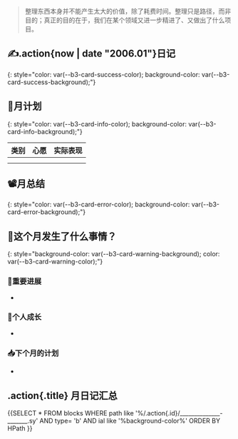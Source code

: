 > 整理东西本身并不能产生太大的价值，除了耗费时间。整理只是路径，而非目的；真正的目的在于，我们在某个领域又进一步精进了、又做出了什么项目。

## ✍.action{now | date "2006.01"}日记
{: style="color: var(--b3-card-success-color); background-color: var(--b3-card-success-background);"}


## 📆月计划
{: style="color: var(--b3-card-info-color); background-color: var(--b3-card-info-background);"}

| 类别 | 心愿 | 实际表现 |
| ------ | ------ | ---------- |
|      |      |          |
|      |      |          |
## 📽️月总结
{: style="color: var(--b3-card-error-color); background-color: var(--b3-card-error-background);"}


## 🦉这个月发生了什么事情？
{: style="background-color: var(--b3-card-warning-background); color: var(--b3-card-warning-color);"}


### 🚩重要进展
- 

### 🎉️个人成长
- 

### 📥下个月的计划
- 



## .action{.title} 月日记汇总

{{SELECT * FROM blocks WHERE path like '%/.action{.id}/______________-_______.sy' AND type= 'b' AND ial like '%background-color%' ORDER BY HPath }}
